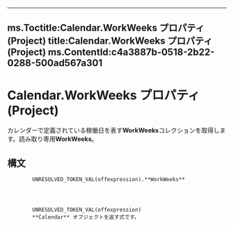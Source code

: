 

---
ms.Toctitle:Calendar.WorkWeeks プロパティ (Project)
title:Calendar.WorkWeeks プロパティ (Project)
ms.ContentId:c4a3887b-0518-2b22-0288-500ad567a301
---
# Calendar.WorkWeeks プロパティ (Project)




カレンダーで定義されている稼働日を表す**WorkWeeks**コレクションを取得します。読み取り専用**WorkWeeks**。

## 構文

            UNRESOLVED_TOKEN_VAL(offexpression).**WorkWeeks**




            UNRESOLVED_TOKEN_VAL(offexpression)
            **Calendar** オブジェクトを返す式です。




